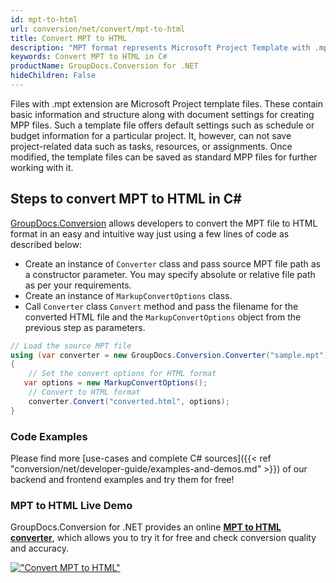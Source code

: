 ```yaml
---
id: mpt-to-html
url: conversion/net/convert/mpt-to-html
title: Convert MPT to HTML
description: "MPT format represents Microsoft Project Template with .mpt extension. Learn how to convert MPT to HTML file programmatically in C# language using GroupDocs.Conversion for .NET library."
keywords: Convert MPT to HTML in C#
productName: GroupDocs.Conversion for .NET
hideChildren: False
---
```


Files with .mpt extension are Microsoft Project template files. These contain basic information and structure along with document settings for creating MPP files. Such a template file offers default settings such as schedule or budget information for a particular project. It, however, can not save project-related data such as tasks, resources, or assignments. Once modified, the template files can be saved as standard MPP files for further working with it.

## Steps to convert MPT to HTML in C#

[GroupDocs.Conversion](https://products.groupdocs.com/conversion/net) allows developers to convert the MPT file to HTML format in an easy and intuitive way just using a few lines of code as described below:

* Create an instance of `Converter` class and pass source MPT file path as a constructor parameter. You may specify absolute or relative file path as per your requirements. 
* Create an instance of `MarkupConvertOptions` class.
* Call `Converter` class `Convert` method and pass the filename for the converted HTML file and the `MarkupConvertOptions` object from the previous step as parameters.

```csharp
// Load the source MPT file
using (var converter = new GroupDocs.Conversion.Converter("sample.mpt"))
{
    // Set the convert options for HTML format
   var options = new MarkupConvertOptions();
    // Convert to HTML format
    converter.Convert("converted.html", options);
}
```

### Code Examples

Please find more [use-cases and complete C# sources]({{< ref "conversion/net/developer-guide/examples-and-demos.md" >}}) of our backend and frontend examples and try them for free!

### MPT to HTML Live Demo

GroupDocs.Conversion for .NET provides an online [**MPT to HTML converter**](https://products.groupdocs.app/conversion/mpt-to-html), which allows you to try it for free and check conversion quality and accuracy.

[!["Convert MPT to HTML"](conversion/net/images/convert-to-html/convert-mpt-to-html.png)](https://products.groupdocs.app/conversion/mpt-to-html)